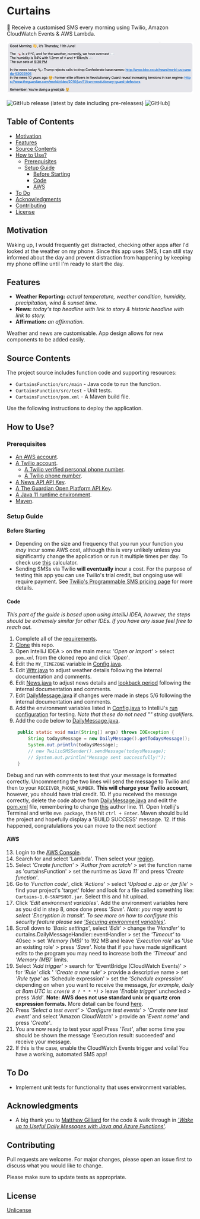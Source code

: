 # Curtains
🌅 Receive a customised SMS every morning using Twilio, Amazon CloudWatch Events & AWS Lambda.

![Example Output](images/example.png)

![GitHub release (latest by date including pre-releases)](https://img.shields.io/github/v/release/followingell/curtains?include_prereleases) ![GitHub](https://img.shields.io/github/license/followingell/curtains)]

## Table of Contents
- [Motivation](#motivation)
- [Features](#features)
- [Source Contents](#source-contents)
- [How to Use?](#how-to-use)
  - [Prerequisites](#Prerequisites)
  - [Setup Guide](#setup-guide)
    - [Before Starting](#before-starting)
    - [Code](#code)
    - [AWS](#aws)
- [To Do](#to-do)
- [Acknowledgments](#acknowledgments)
- [Contributing](#contributing)
- [License](#license)

## Motivation
Waking up, I would frequently get distracted, checking other apps after I'd looked at the weather on my phone. Since this app uses SMS, I can still stay informed about the day and prevent distraction from happening by keeping my phone offline until I'm ready to start the day.

## Features
- **Weather Reporting:** *actual temperature, weather condition, humidity, precipitation, wind & sunset time.*
- **News:** *today's top headline with link to story & historic headline with link to story.*
- **Affirmation:** *an affirmation.*

Weather and news are customisable. App design allows for new components to be added easily.

## Source Contents
The project source includes function code and supporting resources:

- `CurtainsFunction/src/main` - Java code to run the function.
- `CurtainsFunction/src/test` - Unit tests.
- `CurtainsFunction/pom.xml` - A Maven build file.

Use the following instructions to deploy the application.

## How to Use?

### Prerequisites
- [An AWS account](https://aws.amazon.com/free).
- [A Twilio account](https://www.twilio.com/try-twilio).
  - [A Twilio verified personal phone number](https://www.twilio.com/docs/usage/tutorials/how-to-use-your-free-trial-account#verify-your-personal-phone-number).
  - [A Twilio phone number](https://www.twilio.com/docs/usage/tutorials/how-to-use-your-free-trial-account#get-your-first-twilio-phone-number).
- [A News API API Key](https://newsapi.org/docs/get-started).
- [A The Guardian Open Platform API Key](https://open-platform.theguardian.com/access/).
- [A Java 11 runtime environment](https://docs.aws.amazon.com/corretto/latest/corretto-11-ug/what-is-corretto-11.html).
- [Maven](https://maven.apache.org/docs/history.html).

### Setup Guide

#### Before Starting
- Depending on the size and frequency that you run your function you *may* incur some AWS cost, although this is very unlikely unless you significantly change the application or run it multiple times per day. To check use [this](https://dashbird.io/lambda-cost-calculator/) calculator.
- Sending SMSs via Twilio **will eventually** incur a cost. For the purpose of testing this app you can use Twilio's trial credit, but ongoing use will require payment. See [Twilio's Programmable SMS pricing page](https://www.twilio.com/sms/pricing/) for more details.

#### Code

*This part of the guide is based upon using IntelliJ IDEA, however, the steps should be extremely similar for other IDEs. If you have any issue feel free to reach out.*

1. Complete all of the [requirements](#requirements).
2. [Clone](https://help.github.com/en/github/creating-cloning-and-archiving-repositories/cloning-a-repository) this repo.
3. Open IntelliJ IDEA > on the main menu: *'Open or Import'* > select ```pom.xml``` from the cloned repo and click *'Open'*.
4. Edit the ```MY_TIMEZONE``` variable in [Config.java](https://github.com/followingell/curtains/blob/4d3a1dfdd469ccd55ce8eab5fb149e810f1bce10/CurtainsFunction/src/main/java/curtains/Config.java#L15).
5. Edit [Wttr.java](https://github.com/followingell/curtains/blob/master/CurtainsFunction/src/main/java/curtains/Wttr.java) to adjust weather details following the internal documentation and comments.
6. Edit [News.java](https://github.com/followingell/curtains/blob/master/CurtainsFunction/src/main/java/curtains/News.java) to adjust news details and [lookback period](https://github.com/followingell/curtains/blob/4d3a1dfdd469ccd55ce8eab5fb149e810f1bce10/CurtainsFunction/src/main/java/curtains/News.java#L75) following the internal documentation and comments.
7. Edit [DailyMessage.java](https://github.com/followingell/curtains/blob/master/CurtainsFunction/src/main/java/curtains/DailyMessage.java) if changes were made in steps 5/6 following the internal documentation and comments.
8. Add the environment variables listed in [Config.java](https://github.com/followingell/curtains/blob/4d3a1dfdd469ccd55ce8eab5fb149e810f1bce10/CurtainsFunction/src/main/java/curtains/Config.java)  to IntelliJ's [run configuration](https://www.jetbrains.com/help/objc/add-environment-variables-and-program-arguments.html) for testing. *Note that these do not need "" string qualifiers.*
9. Add the code below to [DailyMessage.java](https://github.com/followingell/curtains/blob/master/CurtainsFunction/src/main/java/curtains/DailyMessage.java).

```java
    public static void main(String[] args) throws IOException {
        String todaysMessage = new DailyMessage().getTodaysMessage();
        System.out.println(todaysMessage);
        // new TwilioSMSSender().sendMessage(todaysMessage);
        // System.out.println("Message sent successfully!");
    }
```
Debug and run with comments to test that your message is formatted correctly. Uncommenting the two lines will send the message to Twilio and then to your ```RECEIVER_PHONE_NUMBER```. **This will charge your Twilio account**, however, you should have trial credit.
10. If you received the message correctly, delete the code above from [DailyMessage.java](https://github.com/followingell/curtains/blob/master/CurtainsFunction/src/main/java/curtains/DailyMessage.java) and edit the [pom.xml](https://github.com/followingell/curtains/blob/master/CurtainsFunction/pom.xml) file, remembering to change [this](https://github.com/followingell/curtains/blob/4d3a1dfdd469ccd55ce8eab5fb149e810f1bce10/CurtainsFunction/pom.xml#L4) author line.
11. Open Intellij's Terminal and write ```mvn package```, then hit ```ctrl + Enter```. Maven should build the project and hopefully display a 'BUILD SUCCESS' message.
12. If this happened, congratulations you can move to the next section!

#### AWS
13. Login to the [AWS Console](https://aws.amazon.com/console/).
14. Search for and select 'Lambda'. Then select your [region](https://docs.aws.amazon.com/awsconsolehelpdocs/latest/gsg/getting-started.html#select-region).
15. Select *'Create function'* > *'Author from scratch'* > set the function name as 'curtainsFunction' > set the runtime as *'Java 11'* and press *'Create function'*.
16. Go to *'Function code'*, click *'Actions'* > select *'Upload a .zip or .jar file'* > find your project's 'target' folder and look for a file called something like: ```Curtains-1.0-SNAPSHOT.jar```. Select this and hit upload.
17. Click *'Edit environment variables'*. Add the environment variables here as you did in step 8, once done press *'Save'*. *Note: you may want to select *'Encryption in transit'*. To see more on how to configure this security feature please see ['Securing environment variables'](https://docs.aws.amazon.com/lambda/latest/dg/configuration-envvars.html).*
18. Scroll down to *'Basic settings'*, select *'Edit'* > change the *'Handler'* to curtains.DailyMessageHandler::eventHandler > set the *'Timeout'* to 40sec > set *'Memory (MB)'* to 192 MB and leave *'Execution role'* as 'Use an existing role' > press *'Save'*. Note that if you have made significant edits to the program you may need to increase both the *'Timeout'* and *'Memory (MB)'* limits.
19. Select *'Add trigger'* > search for 'EventBridge (CloudWatch Events)' > for *'Rule'* click ' *'Create a new rule'* > provide a descriptive name > set *'Rule type'* as 'Schedule expression' >  set the *'Schedule expression'* depending on when you want to receive the message, *for example, daily at 8am UTC is: ```cron(0 8 ? * * *)```* > leave *'Enable trigger'* unchecked > press *'Add'*. **Note: AWS does not use standard unix or quartz cron expression formats.** More detail can be found [here](https://docs.aws.amazon.com/AmazonCloudWatch/latest/events/ScheduledEvents.html).
20. Press *'Select a test event'* > *'Configure test events'* > *'Create new test event'* and select 'Amazon CloudWatch' > provide an *'Event name'* and press *'Create'*.
21. You are now ready to test your app! Press *'Test'*, after some time you should be shown the message 'Execution result: succeeded' and receive your message.
22. If this is the case, enable the CloudWatch Events trigger and voila! You have a working, automated SMS app!

## To Do
- Implement unit tests for functionality that uses environment variables.

## Acknowledgments
- A big thank you to [Matthew Gilliard](https://github.com/mjg123) for the code & walk through in [_'Wake up to Useful Daily Messages with Java and Azure Functions'_](https://www.twilio.com/blog/wake-up-daily-messages-java-azure-functions).

## Contributing
Pull requests are welcome. For major changes, please open an issue first to discuss what you would like to change.

Please make sure to update tests as appropriate.

## License
[Unlicense](https://choosealicense.com/licenses/unlicense/)
